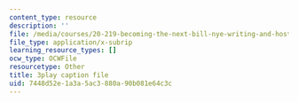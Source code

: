 ```yaml
---
content_type: resource
description: ''
file: /media/courses/20-219-becoming-the-next-bill-nye-writing-and-hosting-the-educational-show-january-iap-2015/7448d52e1a3a5ac3880a90b081e64c3c_XDBr39cwmbg.vtt
file_type: application/x-subrip
learning_resource_types: []
ocw_type: OCWFile
resourcetype: Other
title: 3play caption file
uid: 7448d52e-1a3a-5ac3-880a-90b081e64c3c
---
```

